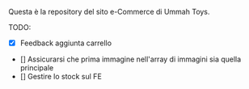 Questa è la repository del sito e-Commerce di Ummah Toys.

TODO:
- [x] Feedback aggiunta carrello
- [] Assicurarsi che prima immagine nell'array di immagini sia quella principale
- [] Gestire lo stock sul FE